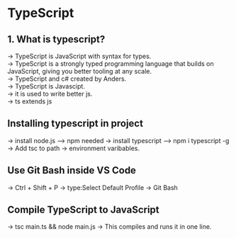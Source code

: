 # TypeScript
## 1. What is typescript?
→ TypeScript is JavaScript with syntax for types.  
→ TypeScript is a strongly typed programming language that builds on JavaScript, giving you better tooling at any scale.  
→ TypeScript and c# created by Anders.  
→ TypeScript is Javascipt.  
→ it is used to write better js.  
→ ts extends js  

## Installing typescript in project
→ install node.js --> npm needed
→ install typescript --> npm i typescript -g
→ Add tsc to path -> environment varibables.

## Use Git Bash inside VS Code
→ Ctrl + Shift + P → type:Select Default Profile -> Git Bash

## Compile TypeScript to JavaScript
→ tsc main.ts && node main.js
→ This compiles and runs it in one line.




